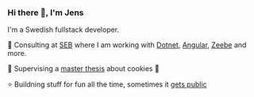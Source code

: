### Hi there 👋, I'm Jens
I'm a Swedish fullstack developer.

 :bank:  Consulting at [SEB](https://seb.se) where I am working with [Dotnet](https://github.com/dotnet), [Angular](https://github.com/angular), [Zeebe](https://github.com/camunda/zeebe) and more.

:school: Supervising a [master thesis](https://github.com/arvidsandin/cookie-banner) about cookies :cookie:

:star: Buildning stuff for fun all the time, sometimes it [gets public](https://github.com/R0tenur/visualization)
